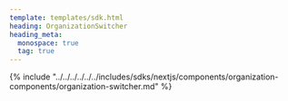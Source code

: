 ```yaml
---
template: templates/sdk.html
heading: OrganizationSwitcher
heading_meta:
  monospace: true
  tag: true
---
```

{% include "../../../../../../includes/sdks/nextjs/components/organization-components/organization-switcher.md" %}
